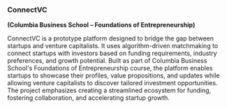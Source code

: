 ### ConnectVC 
**(Columbia Business School – Foundations of Entrepreneurship)**  

ConnectVC is a prototype platform designed to bridge the gap between startups and venture capitalists. It uses algorithm-driven matchmaking to connect startups with investors based on funding requirements, industry preferences, and growth potential. Built as part of Columbia Business School's Foundations of Entrepreneurship course, the platform enables startups to showcase their profiles, value propositions, and updates while allowing venture capitalists to discover tailored investment opportunities. The project emphasizes creating a streamlined ecosystem for funding, fostering collaboration, and accelerating startup growth.
